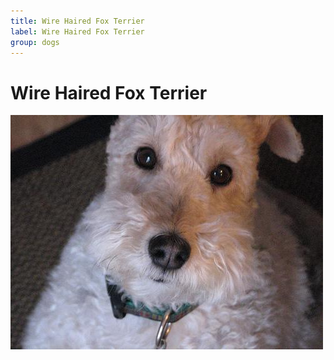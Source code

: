 ```yaml
---
title: Wire Haired Fox Terrier
label: Wire Haired Fox Terrier
group: dogs
---
```


# Wire Haired Fox Terrier

![Wire Haired Fox Terrier](/assets/images/wire-haired_fox_terrier/image.jpg "Wire Haired Fox Terrier")